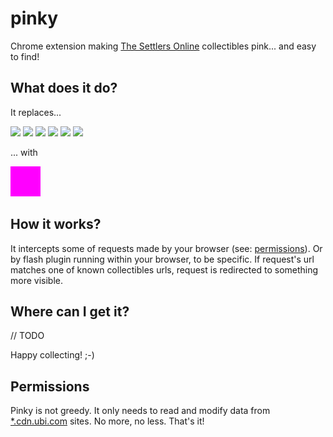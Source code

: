 pinky
=====

Chrome extension making [The Settlers Online](http://www.thesettlersonline.com/) collectibles pink... and easy to find!


## What does it do?

It replaces...

![](http://static.cdn.ubi.com/0018/live/GFX_HASHED/building_lib/41b8238caac031c265efe08544a21ac4be91f534.png)
![](http://static.cdn.ubi.com/0018/live/GFX_HASHED/building_lib/7dc1e1f289646ba15aeef107efe7026ebb58e8b1.png)
![](http://static.cdn.ubi.com/0018/live/GFX_HASHED/building_lib/8257a3e50f6ae19db4aeb2c978949b2d81021a61.png)
![](http://static.cdn.ubi.com/0018/live/GFX_HASHED/building_lib/bd76cd8196c23aaf73139bc263002cf759afc1ce.png)
![](http://static.cdn.ubi.com/0018/live/GFX_HASHED/building_lib/db5c26a467c4f5dee9804c7c88417103515c326a.png)
![](http://static.cdn.ubi.com/0018/live/GFX_HASHED/building_lib/f237f6c7e3b6c6aac01ae7f51cd917bdeb6ddec2.png)

... with

![](magenta.png)

## How it works?

It intercepts some of requests made by your browser (see: [permissions](#Permissions)).
Or by flash plugin running within your browser, to be specific.
If request's url matches one of known collectibles urls, request is redirected to something more visible.

## Where can I get it?

// TODO

Happy collecting! ;-)

## Permissions

Pinky is not greedy. It only needs to read and modify data from [*.cdn.ubi.com](http://cdn.ubi.com) sites. No more, no less. That's it!
